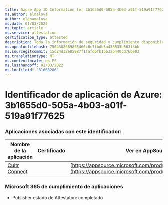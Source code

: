 ```yaml
---
title: Azure App ID Information for 3b1655d0-505a-4b03-a01f-519a91f77625
ms.author: elmalova
author: elenamalova
ms.date: 01/03/2022
ms.topic: article
ms.service: attestation
certification_type: attested
description: Toda la información de seguridad y cumplimiento disponible para 3b1655d0-505a-4b03-a01f-519a91f77625.
ms.openlocfilehash: 7504308689865466c8c7fbdb3a438833b563f3bb
ms.sourcegitcommit: 15d24d32e05987f1fafdbfb1bb3ab440cd76be03
ms.translationtype: MT
ms.contentlocale: es-ES
ms.lasthandoff: 01/03/2022
ms.locfileid: "61668286"
---
```

# <a name="azure-app-id-3b1655d0-505a-4b03-a01f-519a91f77625"></a>Identificador de aplicación de Azure: 3b1655d0-505a-4b03-a01f-519a91f77625


### <a name="apps-associated-with-this-id"></a>Aplicaciones asociadas con este identificador:
| **Nombre de la aplicación** | **Certificado** | **Ver en AppSource** |
|--------------|---------------|-----------------------|
| [Cultr Connect](https://docs.microsoft.com/microsoft-365-app-certification/forward/WA200003008) |  | [https://appsource.microsoft.com/product/office/WA200003008](https://appsource.microsoft.com/product/office/WA200003008) |

### <a name="microsoft-365-app-compliance-status"></a>Microsoft 365 de cumplimiento de aplicaciones
- Publisher estado de Attestaton: completado
